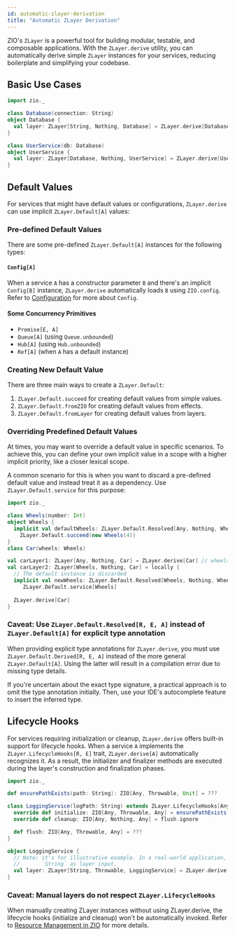 ```yaml
---
id: automatic-zlayer-derivation
title: "Automatic ZLayer Derivation"
---
```


ZIO's `ZLayer` is a powerful tool for building modular, testable, and composable applications. With the `ZLayer.derive`
utility, you can automatically derive simple `ZLayer` instances for your services, reducing boilerplate and simplifying
your codebase.

## Basic Use Cases

```scala mdoc:compile-only
import zio._

class Database(connection: String)
object Database { 
  val layer: ZLayer[String, Nothing, Database] = ZLayer.derive[Database]
}

class UserService(db: Database) 
object UserService {
  val layer: ZLayer[Database, Nothing, UserService] = ZLayer.derive[UserService]
}
```

## Default Values

For services that might have default values or configurations, `ZLayer.derive` can use implicit `ZLayer.Default[A]` values:

### Pre-defined Default Values

There are some pre-defined `ZLayer.Default[A]` instances for the following types:

#### `Config[A]`

When a service `A` has a constructor parameter `B` and there's an implicit `Config[B]` instance, `ZLayer.derive`
automatically loads `B` using `ZIO.config`. Refer to [Configuration](../configuration/index.md) for more about `Config`.

#### Some Concurrency Primitives

- `Promise[E, A]`
- `Queue[A]` (using `Queue.unbounded`)
- `Hub[A]` (using `Hub.unbounded`)
- `Ref[A]` (when `A` has a default instance)

### Creating New Default Value

There are three main ways to create a `ZLayer.Default`:

1. `ZLayer.Default.succeed` for creating default values from simple values.
2. `ZLayer.Default.fromZIO` for creating default values from effects.
3. `ZLayer.Default.fromLayer` for creating default values from layers.

### Overriding Predefined Default Values

At times, you may want to override a default value in specific scenarios. To achieve this, you can define your own
implicit value in a scope with a higher implicit priority, like a closer lexical scope.

A common scenario for this is when you want to discard a pre-defined default value and instead treat it as a dependency.
Use `ZLayer.Default.service` for this purpose:

```scala mdoc:compile-only
import zio._

class Wheels(number: Int)
object Wheels {
  implicit val defaultWheels: ZLayer.Default.Resolved[Any, Nothing, Wheels] =
    ZLayer.Default.succeed(new Wheels(4)) 
}
class Car(wheels: Wheels)

val carLayer1: ZLayer[Any, Nothing, Car] = ZLayer.derive[Car] // wheels.number == 4
val carLayer2: ZLayer[Wheels, Nothing, Car] = locally {
  // The default instance is discarded
  implicit val newWheels: ZLayer.Default.Resolved[Wheels, Nothing, Wheels] =
     ZLayer.Default.service[Wheels]
  
  ZLayer.derive[Car]
}
```

### Caveat: Use `ZLayer.Default.Resolved[R, E, A]` instead of `ZLayer.Default[A]` for explicit type annotation

When providing explicit type annotations for `ZLayer.derive`, you must use `ZLayer.Default.Derived[R, E, A]` instead of
the more general `ZLayer.Default[A]`. Using the latter will result in a compilation error due to missing type details.

If you're uncertain about the exact type signature, a practical approach is to omit the type annotation initially. Then,
use your IDE's autocomplete feature to insert the inferred type.

## Lifecycle Hooks

For services requiring initialization or cleanup, `ZLayer.derive` offers built-in support for lifecycle hooks.
When a service `A` implements the `ZLayer.LifecycleHooks[R, E]` trait, `ZLayer.derive[A]` automatically recognizes
it. As a result, the initializer and finalizer methods are executed during the layer's construction and finalization
phases.

```scala mdoc:compile-only
import zio._

def ensurePathExists(path: String): ZIO[Any, Throwable, Unit] = ???

class LoggingService(logPath: String) extends ZLayer.LifecycleHooks[Any, Throwable] {
  override def initialize: ZIO[Any, Throwable, Any] = ensurePathExists(logPath)
  override def cleanup: ZIO[Any, Nothing, Any] = flush.ignore

  def flush: ZIO[Any, Throwable, Any] = ???
}

object LoggingService {
  // Note: it's for illustrative example. In a real-world application, you probably won't want
  //       `String` as layer input.
  val layer: ZLayer[String, Throwable, LoggingService] = ZLayer.derive[LoggingService]
}
```

### Caveat: Manual layers do not respect `ZLayer.LifecycleHooks`

When manually creating ZLayer instances without using ZLayer.derive, the lifecycle hooks (initialize and cleanup) won't
be automatically invoked. Refer to [Resource Management in ZIO](../resource/index.md) for more details.

